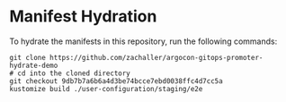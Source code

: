 # Manifest Hydration

To hydrate the manifests in this repository, run the following commands:

```shell
git clone https://github.com/zachaller/argocon-gitops-promoter-hydrate-demo
# cd into the cloned directory
git checkout 9db7b7a6b6a4d3be74bcce7ebd0038ffc4d7cc5a
kustomize build ./user-configuration/staging/e2e
```
